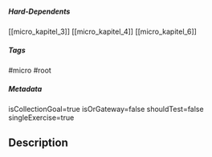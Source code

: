##### Hard-Dependents

[[micro_kapitel_3]]
[[micro_kapitel_4]]
[[micro_kapitel_6]]

##### Tags

#micro
#root

##### Metadata

isCollectionGoal=true
isOrGateway=false
shouldTest=false
singleExercise=true

## Description
